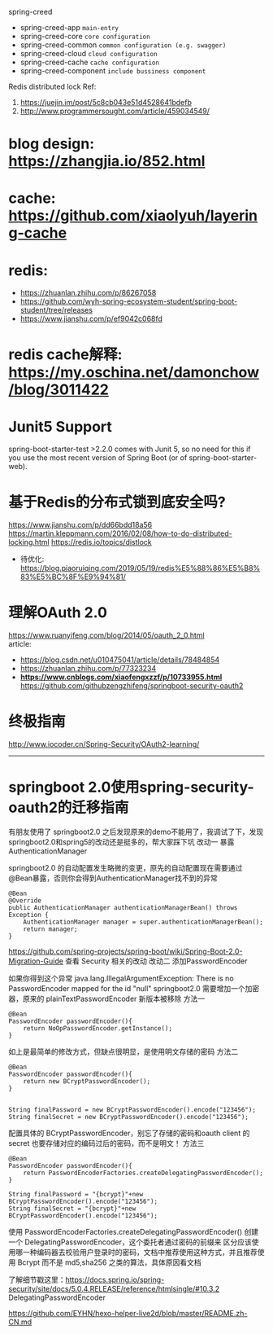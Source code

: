 spring-creed
- spring-creed-app `main-entry`
- spring-creed-core `core configuration`
- spring-creed-common `common configuration (e.g. swagger)`
- spring-creed-cloud `cloud configuration`
- spring-creed-cache `cache configuration`
- spring-creed-component `include bussiness component`

Redis distributed lock Ref: 
1. https://juejin.im/post/5c8cb043e51d4528641bdefb
2. http://www.programmersought.com/article/459034549/


# blog design: https://zhangjia.io/852.html
# cache: https://github.com/xiaolyuh/layering-cache
# redis:
- https://zhuanlan.zhihu.com/p/86267058
- https://github.com/wyh-spring-ecosystem-student/spring-boot-student/tree/releases
- https://www.jianshu.com/p/ef9042c068fd

# redis cache解释: https://my.oschina.net/damonchow/blog/3011422



# Junit5 Support
spring-boot-starter-test >2.2.0 comes with Junit 5, so no need for this if you use the most recent version of Spring Boot (or of spring-boot-starter-web).

# 基于Redis的分布式锁到底安全吗?
https://www.jianshu.com/p/dd66bdd18a56
https://martin.kleppmann.com/2016/02/08/how-to-do-distributed-locking.html
https://redis.io/topics/distlock
 - 待优化: https://blog.piaoruiqing.com/2019/05/19/redis%E5%88%86%E5%B8%83%E5%BC%8F%E9%94%81/
 
 
# 理解OAuth 2.0
https://www.ruanyifeng.com/blog/2014/05/oauth_2_0.html  
article:  
- https://blog.csdn.net/u010475041/article/details/78484854
- https://zhuanlan.zhihu.com/p/77323234
- **https://www.cnblogs.com/xiaofengxzzf/p/10733955.html**  https://github.com/githubzengzhifeng/springboot-security-oauth2

# 终极指南
http://www.iocoder.cn/Spring-Security/OAuth2-learning/

---------------------------------------------------------

# springboot 2.0使用spring-security-oauth2的迁移指南

有朋友使用了 springboot2.0 之后发现原来的demo不能用了，我调试了下，发现springboot2.0和spring5的改动还是挺多的，帮大家踩下坑
改动一 暴露AuthenticationManager

springboot2.0 的自动配置发生略微的变更，原先的自动配置现在需要通过@Bean暴露，否则你会得到AuthenticationManager找不到的异常

    @Bean
    @Override
    public AuthenticationManager authenticationManagerBean() throws Exception {
        AuthenticationManager manager = super.authenticationManagerBean();
        return manager;
    }

https://github.com/spring-projects/spring-boot/wiki/Spring-Boot-2.0-Migration-Guide 查看 Security 相关的改动
改动二 添加PasswordEncoder

如果你得到这个异常 java.lang.IllegalArgumentException: There is no PasswordEncoder mapped for the id "null" springboot2.0 需要增加一个加密器，原来的 plainTextPasswordEncoder 新版本被移除
方法一

    @Bean
    PasswordEncoder passwordEncoder(){
        return NoOpPasswordEncoder.getInstance();
    }

如上是最简单的修改方式，但缺点很明显，是使用明文存储的密码
方法二

    @Bean
    PasswordEncoder passwordEncoder(){
        return new BCryptPasswordEncoder();
    }
    
    
    String finalPassword = new BCryptPasswordEncoder().encode("123456");
    String finalSecret = new BCryptPasswordEncoder().encode("123456");

配置具体的 BCryptPasswordEncoder，别忘了存储的密码和oauth client 的 secret 也要存储对应的编码过后的密码，而不是明文！
方法三

    @Bean
    PasswordEncoder passwordEncoder(){
        return PasswordEncoderFactories.createDelegatingPasswordEncoder();
    }
    
    String finalPassword = "{bcrypt}"+new BCryptPasswordEncoder().encode("123456");
    String finalSecret = "{bcrypt}"+new BCryptPasswordEncoder().encode("123456");

使用 PasswordEncoderFactories.createDelegatingPasswordEncoder() 创建一个 DelegatingPasswordEncoder，这个委托者通过密码的前缀来 区分应该使用哪一种编码器去校验用户登录时的密码，文档中推荐使用这种方式，并且推荐使用 Bcrypt 而不是 md5,sha256 之类的算法，具体原因看文档

了解细节戳这里：https://docs.spring.io/spring-security/site/docs/5.0.4.RELEASE/reference/htmlsingle/#10.3.2 DelegatingPasswordEncoder





https://github.com/EYHN/hexo-helper-live2d/blob/master/README.zh-CN.md